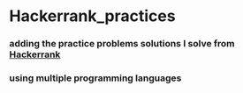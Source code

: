 # Hackerrank_practices

### adding the practice problems solutions I solve from [Hackerrank](https://www.hackerrank.com)
### using multiple programming languages
